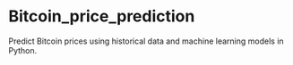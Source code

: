 # Bitcoin_price_prediction
Predict Bitcoin prices using historical data and machine learning models in Python.
